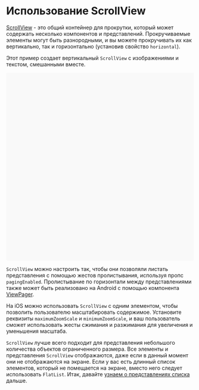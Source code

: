 # Использование ScrollView

[ScrollView](scrollview.md) - это общий контейнер для прокрутки, который может содержать несколько компонентов и представлений. Прокручиваемые элементы могут быть разнородными, и вы можете прокручивать их как вертикально, так и горизонтально (установив свойство `horizontal`).

Этот пример создает вертикальный `ScrollView` с изображениями и текстом, смешанными вместе.

<div data-snack-id="@bndby/using-scrollview" data-snack-platform="web" data-snack-preview="true" data-snack-theme="light" style="overflow:hidden;background:#F9F9F9;border:1px solid var(--color-border);border-radius:4px;height:505px;width:100%"></div>

`ScrollView` можно настроить так, чтобы они позволяли листать представления с помощью жестов пролистывания, используя пропс `pagingEnabled`. Пролистывание по горизонтали между представлениями также может быть реализовано на Android с помощью компонента [ViewPager](https://github.com/react-native-community/react-native-viewpager).

На iOS можно использовать `ScrollView` с одним элементом, чтобы позволить пользователю масштабировать содержимое. Установите реквизиты `maximumZoomScale` и `minimumZoomScale`, и ваш пользователь сможет использовать жесты сжимания и разжимания для увеличения и уменьшения масштаба.

<!-- 0001.part.md -->

`ScrollView` лучше всего подходит для представления небольшого количества объектов ограниченного размера. Все элементы и представления `ScrollView` отображаются, даже если в данный момент они не отображаются на экране. Если у вас есть длинный список элементов, который не помещается на экране, вместо него следует использовать `FlatList`. Итак, давайте [узнаем о представлениях списка](using-a-listview.md) дальше.

<!-- 0002.part.md -->
